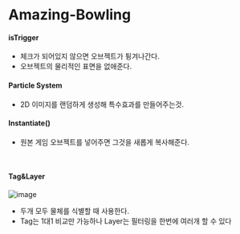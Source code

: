 # Amazing-Bowling

#### isTrigger
- 체크가 되어있지 않으면 오브젝트가 튕겨나간다.
- 오브젝트의 물리적인 표면을 없애준다.

#### Particle System
- 2D 이미지를 랜덤하게 생성해 특수효과를 만들어주는것.

#### Instantiate()
- 원본 게임 오브젝트를 넣어주면 그것을 새롭게 복사해준다.

<br>

#### Tag&Layer
![image](https://user-images.githubusercontent.com/79950504/181768974-ca618df7-ef63-43ef-aad8-9d7c5cd5eb68.png)
- 두개 모두 물체를 식별할 때 사용한다.
- Tag는 1대1 비교만 가능하나 Layer는 필터링을 한번에 여러개 할 수 있다
